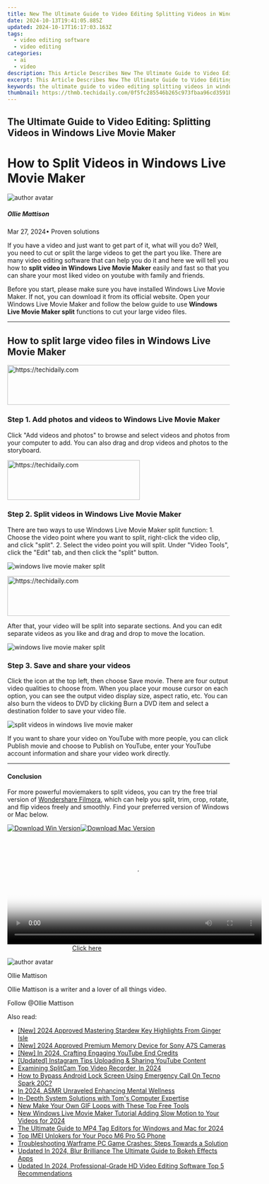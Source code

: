 ```yaml
---
title: New The Ultimate Guide to Video Editing Splitting Videos in Windows Live Movie Maker
date: 2024-10-13T19:41:05.885Z
updated: 2024-10-17T16:17:03.163Z
tags: 
  - video editing software
  - video editing
categories: 
  - ai
  - video
description: This Article Describes New The Ultimate Guide to Video Editing Splitting Videos in Windows Live Movie Maker
excerpt: This Article Describes New The Ultimate Guide to Video Editing Splitting Videos in Windows Live Movie Maker
keywords: the ultimate guide to video editing splitting videos in windows live movie maker,video editing made easy splitting videos in windows live movie maker for pc users,the ultimate guide to slow motion video editing with windows live movie maker,the ultimate guide to video editing on windows using movie maker,cutting it up a beginners guide to splitting videos in windows live movie maker,the ultimate guide to splitting videos in windows live movie maker 2023 edition,the ultimate guide to splitting videos in windows live movie maker for beginners
thumbnail: https://thmb.techidaily.com/0f5fc285546b265c973fbaa96cd3591b73387ac3a0f71577bc77fa3f28f478c0.jpg
---
```


## The Ultimate Guide to Video Editing: Splitting Videos in Windows Live Movie Maker

# How to Split Videos in Windows Live Movie Maker

![author avatar](https://images.wondershare.com/filmora/article-images/ollie-mattison.jpg)

##### Ollie Mattison

 Mar 27, 2024• Proven solutions

If you have a video and just want to get part of it, what will you do? Well, you need to cut or split the large videos to get the part you like. There are many video editing software that can help you do it and here we will tell you how to **split video in Windows Live Movie Maker** easily and fast so that you can share your most liked video on youtube with family and friends.

Before you start, please make sure you have installed Windows Live Movie Maker. If not, you can download it from its official website. Open your Windows Live Movie Maker and follow the below guide to use **Windows Live Movie Maker split** functions to cut your large video files.

---

## How to split large video files in Windows Live Movie Maker

<!-- affiliate ads begin -->
<a href="https://appsumo.8odi.net/c/5597632/2075475/7443" target="_top" id="2075475">
  <img src="//a.impactradius-go.com/display-ad/7443-2075475" border="0" alt="https://techidaily.com" width="728" height="90"/>
</a>
<img height="0" width="0" src="https://appsumo.8odi.net/i/5597632/2075475/7443" style="position:absolute;visibility:hidden;" border="0" />
<!-- affiliate ads end -->

### Step 1\. Add photos and videos to Windows Live Movie Maker

Click "Add videos and photos" to browse and select videos and photos from your computer to add. You can also drag and drop videos and photos to the storyboard.

<!-- affiliate ads begin -->
<a href="https://dhgate.sjv.io/c/5597632/2106655/12108" target="_top" id="2106655">
  <img src="//a.impactradius-go.com/display-ad/12108-2106655" border="0" alt="https://techidaily.com" width="300" height="90"/>
</a>
<img height="0" width="0" src="https://dhgate.sjv.io/i/5597632/2106655/12108" style="position:absolute;visibility:hidden;" border="0" />
<!-- affiliate ads end -->

### Step 2\. Split videos in Windows Live Movie Maker

There are two ways to use Windows Live Movie Maker split function: 1\. Choose the video point where you want to split, right-click the video clip, and click "split". 2\. Select the video point you will split. Under "Video Tools", click the "Edit" tab, and then click the "split" button.

![windows live movie maker split](https://images.wondershare.com/topic/video-editing/windows-live-movie-maker-split.jpg)

<!-- affiliate ads begin -->
<a href="https://aligracehair.sjv.io/c/5597632/1959712/19272" target="_top" id="1959712">
  <img src="//a.impactradius-go.com/display-ad/19272-1959712" border="0" alt="https://techidaily.com" width="728" height="90"/>
</a>
<img height="0" width="0" src="https://aligracehair.sjv.io/i/5597632/1959712/19272" style="position:absolute;visibility:hidden;" border="0" />
<!-- affiliate ads end -->

After that, your video will be split into separate sections. And you can edit separate videos as you like and drag and drop to move the location.

![windows live movie maker split](https://images.wondershare.com/topic/video-editing/windows-live-movie-maker-split-videos.jpg)

### Step 3\. Save and share your videos

Click the icon at the top left, then choose Save movie. There are four output video qualities to choose from. When you place your mouse cursor on each option, you can see the output video display size, aspect ratio, etc. You can also burn the videos to DVD by clicking Burn a DVD item and select a destination folder to save your video file.

![split videos in windows live movie maker](https://images.wondershare.com/topic/video-editing/windows-live-movie-maker-split-save.jpg)

If you want to share your video on YouTube with more people, you can click Publish movie and choose to Publish on YouTube, enter your YouTube account information and share your video work directly.

---

#### Conclusion

For more powerful moviemakers to split videos, you can try the free trial version of [Wondershare Filmora](https://tools.techidaily.com/wondershare/filmora/download/), which can help you split, trim, crop, rotate, and flip videos freely and smoothly. Find your preferred version of Windows or Mac below.

[![Download Win Version](https://images.wondershare.com/filmora/article-images/download-btn-win.jpg)](https://tools.techidaily.com/wondershare/filmora/download/)[![Download Mac Version](https://images.wondershare.com/filmora/article-images/download-btn-mac.jpg)](https://tools.techidaily.com/wondershare/filmora/download/)

<!-- affiliate ads begin -->
<span id="1983545">
					<video width="576" height="240" style="cursor:pointer"
           poster="//a.impactradius-go.com/display-clicktoplayimage/1983545.png"
           onclick="if(!this.playClicked){this.play();this.setAttribute('controls',true);this.playClicked=true;}">
	   <source src="//a.impactradius-go.com/display-ad/22993-1983545">
	   <img src="//a.impactradius-go.com/display-clicktoplayimage/1983545.png" style="border: none; height: 100%; width: 100%; object-fit: contain">
	</video>
	<div style="width:360px;text-align:center"><a href="javascript:window.open(decodeURIComponent('https%3A%2F%2Fhomestyler.sjv.io%2Fc%2F5597632%2F1983545%2F22993'), '_blank');void(0);">Click here</a></div>
</span>
<img height="0" width="0" src="https://imp.pxf.io/i/5597632/1983545/22993" style="position:absolute;visibility:hidden;" border="0" />
<!-- affiliate ads end -->

![author avatar](https://images.wondershare.com/filmora/article-images/ollie-mattison.jpg)

Ollie Mattison

Ollie Mattison is a writer and a lover of all things video.

Follow @Ollie Mattison

<ins class="adsbygoogle"
      style="display:block"
      data-ad-client="ca-pub-7571918770474297"
      data-ad-slot="8358498916"
      data-ad-format="auto"
      data-full-width-responsive="true"></ins>

<span class="atpl-alsoreadstyle">Also read:</span>
<div><ul>
<li><a href="https://screen-video-capture.techidaily.com/new-2024-approved-mastering-stardew-key-highlights-from-ginger-isle/"><u>[New] 2024 Approved Mastering Stardew Key Highlights From Ginger Isle</u></a></li>
<li><a href="https://article-files.techidaily.com/new-2024-approved-premium-memory-device-for-sony-a7s-cameras/"><u>[New] 2024 Approved Premium Memory Device for Sony A7S Cameras</u></a></li>
<li><a href="https://facebook-video-share.techidaily.com/new-in-2024-crafting-engaging-youtube-end-credits/"><u>[New] In 2024, Crafting Engaging YouTube End Credits</u></a></li>
<li><a href="https://youtube-tips.techidaily.com/ed-instagram-tips-uploading-and-sharing-youtube-content/"><u>[Updated] Instagram Tips Uploading & Sharing YouTube Content</u></a></li>
<li><a href="https://video-screen-grab.techidaily.com/examining-splitcam-top-video-recorder-in-2024/"><u>Examining SplitCam Top Video Recorder, In 2024</u></a></li>
<li><a href="https://unlock-android.techidaily.com/how-to-bypass-android-lock-screen-using-emergency-call-on-tecno-spark-20c-by-drfone-android/"><u>How to Bypass Android Lock Screen Using Emergency Call On Tecno Spark 20C?</u></a></li>
<li><a href="https://article-helps.techidaily.com/in-2024-asmr-unraveled-enhancing-mental-wellness/"><u>In 2024, ASMR Unraveled Enhancing Mental Wellness</u></a></li>
<li><a href="https://ai-video-tools.techidaily.com/in-depth-system-solutions-with-toms-computer-expertise/"><u>In-Depth System Solutions with Tom's Computer Expertise</u></a></li>
<li><a href="https://ai-video-tools.techidaily.com/new-make-your-own-gif-loops-with-these-top-free-tools/"><u>New Make Your Own GIF Loops with These Top Free Tools</u></a></li>
<li><a href="https://ai-video-tools.techidaily.com/new-windows-live-movie-maker-tutorial-adding-slow-motion-to-your-videos-for-2024/"><u>New Windows Live Movie Maker Tutorial Adding Slow Motion to Your Videos for 2024</u></a></li>
<li><a href="https://ai-video-tools.techidaily.com/the-ultimate-guide-to-mp4-tag-editors-for-windows-and-mac-for-2024/"><u>The Ultimate Guide to MP4 Tag Editors for Windows and Mac for 2024</u></a></li>
<li><a href="https://sim-unlock.techidaily.com/top-imei-unlokers-for-your-poco-m6-pro-5g-phone-by-drfone-android/"><u>Top IMEI Unlokers for Your Poco M6 Pro 5G Phone</u></a></li>
<li><a href="https://common-error.techidaily.com/troubleshooting-warframe-pc-game-crashes-steps-towards-a-solution/"><u>Troubleshooting Warframe PC Game Crashes: Steps Towards a Solution</u></a></li>
<li><a href="https://ai-video-tools.techidaily.com/updated-in-2024-blur-brilliance-the-ultimate-guide-to-bokeh-effects-apps/"><u>Updated In 2024, Blur Brilliance The Ultimate Guide to Bokeh Effects Apps</u></a></li>
<li><a href="https://ai-video-tools.techidaily.com/updated-in-2024-professional-grade-hd-video-editing-software-top-5-recommendations/"><u>Updated In 2024, Professional-Grade HD Video Editing Software Top 5 Recommendations</u></a></li>
</ul></div>

